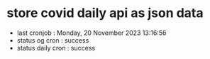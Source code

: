 # store covid daily api as json data

- last cronjob : Monday, 20 November 2023 13:16:56
- status og cron : success
- status daily cron : success
      
      